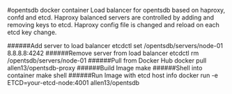 #opentsdb docker container
Load balancer for opentsdb based on haproxy, confd and etcd. Haproxy balanced servers are controlled by adding and removing keys to etcd. Haproxy config file is changed and reload on each etcd key change.

######Add server to load balancer 
    etcdctl set /opentsdb/servers/node-01 8.8.8.8:4242
######Remove server from load balancer
    etcdctl rm /opentsdb/servers/node-01
######Pull from Docker Hub
    docker pull allen13/opentsdb-proxy
######Build Image
    make
######Shell into container
    make shell
######Run Image with etcd host info
    docker run -e ETCD=your-etcd-node:4001 allen13/opentsdb

